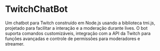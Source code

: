 # TwitchChatBot
Um chatbot para Twitch construído em Node.js usando a biblioteca tmi.js, projetado para facilitar a interação e a moderação durante lives. O bot suporta comandos customizáveis, integração com a API da Twitch para funções avançadas e controle de permissões para moderadores e streamer.
